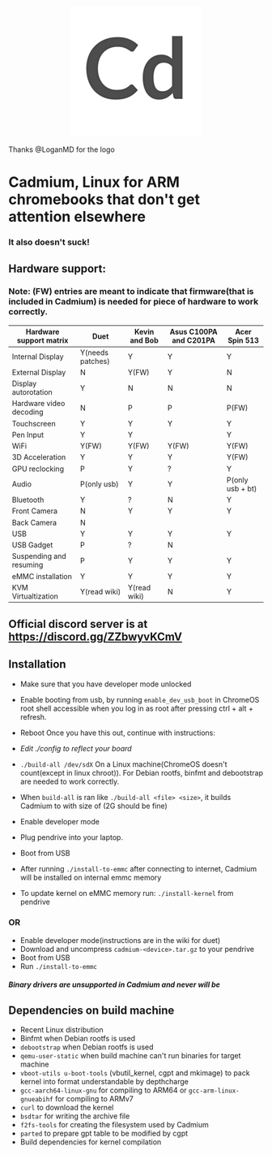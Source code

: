 <p align="center"><img src="/pics/logo/cd_smol.png" alt="Logo" data-canonical-src="/pics/cd_smol.png"/></p>

Thanks @LoganMD for the logo

# Cadmium, Linux for ARM chromebooks that don't get attention elsewhere
### It also doesn't suck!

## Hardware support:
### Note: (FW) entries are meant to indicate that firmware(that is included in Cadmium) is needed for piece of hardware to work correctly.
| Hardware support matrix      	| Duet               	| Kevin and Bob        	| Asus C100PA and C201PA	| Acer Spin 513		|
|-------------------------	|--------------------	|----------------	|-------------------------	|-----------------------|
| Internal Display              | Y(needs patches)   	| Y		 	| Y				| Y			|
| External Display		| N			| Y(FW)			| Y				| N			|
| Display autorotation    	| Y                  	| N              	| N				| N			|
| Hardware video decoding	| N			| P			| P				| P(FW)			| Y
| Touchscreen             	| Y                  	| Y              	| Y				| Y			|
| Pen Input			| Y			| Y			| 				| Y			|
| WiFi                    	| Y(FW)              	| Y(FW)          	| Y(FW)				| Y(FW)			|
| 3D Acceleration         	| Y                  	| Y              	| Y				| Y(FW)			|
| GPU reclocking		| P			| Y			| ?				| Y			|
| Audio                   	| P(only usb)	 	| Y              	| Y				| P(only usb + bt)	|
| Bluetooth               	| Y                  	| ?              	| N				| Y			|
| Front Camera			| N			| Y			| Y				| Y			|
| Back Camera                  	| N                  	|               	| 				|			|
| USB                     	| Y                  	| Y              	| Y				| Y			|
| USB Gadget              	| P                  	| ?              	| N				| 			|
| Suspending and resuming 	| P                  	| Y              	| Y				| Y			|
| eMMC installation       	| Y                  	| Y              	| Y				| Y			|
| KVM Virtualtization		| Y(read wiki)		| Y(read wiki)		| N				| Y			|

## Official discord server is at https://discord.gg/ZZbwyvKCmV

## Installation
- Make sure that you have developer mode unlocked
- Enable booting from usb, by running ```enable_dev_usb_boot``` in ChromeOS root shell accessible when you log in as root after pressing ctrl + alt + refresh.
- Reboot
Once you have this out, continue with instructions:

- *Edit ./config to reflect your board*
- ``` ./build-all /dev/sdX ``` On a Linux machine(ChromeOS doesn't count(except in linux chroot)). For Debian rootfs, binfmt and debootstrap are needed to work correctly.
- When ```build-all``` is ran like ```./build-all <file> <size>```, it builds Cadmium to <file> with size of <size>(2G should be fine)
- Enable developer mode
- Plug pendrive into your laptop.
- Boot from USB
- After running ``` ./install-to-emmc ``` after connecting to internet, Cadmium will be installed on internal emmc memory
- To update kernel on eMMC memory run: ```./install-kernel``` from pendrive

### OR
- Enable developer mode(instructions are in the wiki for duet)
- Download and uncompress ```cadmium-<device>.tar.gz``` to your pendrive
- Boot from USB
- Run ```./install-to-emmc```

#### *Binary drivers are unsupported in Cadmium and never will be*

## Dependencies on build machine
- Recent Linux distribution
- Binfmt when Debian rootfs is used
- ```debootstrap``` when Debian rootfs is used
- ```qemu-user-static``` when build machine can't run binaries for target machine
- ```vboot-utils u-boot-tools``` (vbutil_kernel, cgpt and mkimage) to pack kernel into format understandable by depthcharge
- ```gcc-aarch64-linux-gnu``` for compiling to ARM64 or ```gcc-arm-linux-gnueabihf``` for compiling to ARMv7
- ```curl``` to download the kernel
- ```bsdtar``` for writing the archive file
- ```f2fs-tools``` for creating the filesystem used by Cadmium
- ```parted``` to prepare gpt table to be modified by cgpt
- Build dependencies for kernel compilation
